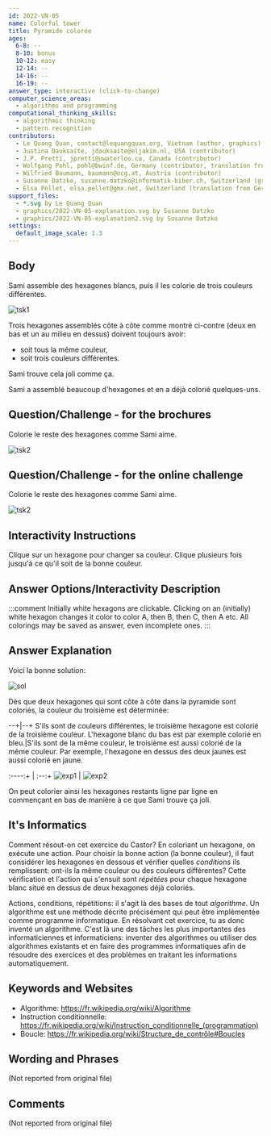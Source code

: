 ```yaml
---
id: 2022-VN-05
name: Colorful tower
title: Pyramide colorée
ages:
  6-8: --
  8-10: bonus
  10-12: easy
  12-14: --
  14-16: --
  16-19: --
answer_type: interactive (click-to-change)
computer_science_areas:
  - algorithms and programming
computational_thinking_skills:
  - algorithmic thinking
  - pattern recognition
contributors:
  - Le Quang Quan, contact@lequangquan.org, Vietnam (author, graphics)
  - Justina Dauksaite, jdauksaite@eljakim.nl, USA (contributor)
  - J.P. Pretti, jpretti@uwaterloo.ca, Canada (contributor)
  - Wolfgang Pohl, pohl@bwinf.de, Germany (contributor, translation from English into German)
  - Wilfried Baumann, baumann@ocg.at, Austria (contributor)
  - Susanne Datzko, susanne.datzko@informatik-biber.ch, Switzerland (graphics)
  - Elsa Pellet, elsa.pellet@gmx.net, Switzerland (translation from German into French)
support_files:
  - *.svg by Le Quang Quan
  - graphics/2022-VN-05-explanation.svg by Susanne Datzko
  - graphics/2022-VN-05-explanation2.svg by Susanne Datzko
settings:
  default_image_scale: 1.3
---
```


[tsk1]: graphics/2022-VN-05-taskbody1.svg "Tâche 1 (right)"
[tsk2]: graphics/2022-VN-05-taskbody2.svg "Tâche 2"
[sol]: graphics/2022-VN-05-solution.svg "Solution"
[exp1]: graphics/2022-VN-05-explanation.svg "Explication 1"
[exp2]: graphics/2022-VN-05-explanation2.svg "Explication 2"

## Body

Sami assemble des hexagones blancs, puis il les colorie de trois couleurs différentes. 

![tsk1]

Trois hexagones assemblés côte à côte comme montré ci-contre (deux en bas et un au milieu en dessus) doivent toujours avoir:
- soit tous la même couleur,
- soit trois couleurs différentes. 

Sami trouve cela joli comme ça.

Sami a assemblé beaucoup d'hexagones et en a déjà colorié quelques-uns. 


## Question/Challenge - for the brochures

Colorie le reste des hexagones comme Sami aime.

![tsk2]


## Question/Challenge - for the online challenge

Colorie le reste des hexagones comme Sami aime.

![tsk2]


## Interactivity Instructions

Clique sur un hexagone pour changer sa couleur. Clique plusieurs fois jusqu'à ce qu'il soit de la bonne couleur.

## Answer Options/Interactivity Description

<!-- empty -->

:::comment
Initially white hexagons are clickable. Clicking on an (initially) white hexagon changes it color to color A, then B, then C, then A etc. All colorings may be saved as answer, even incomplete ones.
:::


## Answer Explanation

Voici la bonne solution:

![sol]

Dès que deux hexagones qui sont côte à côte dans la pyramide sont coloriés, la couleur du troisième est déterminée:

--+|--+
S'ils sont de couleurs différentes, le troisième hexagone est colorié de la troisième couleur. L'hexagone blanc du bas est par exemple colorié en bleu.|S'ils sont de la même couleur, le troisième est aussi colorié de la même couleur. Par exemple, l'hexagone en dessus des deux jaunes est aussi colorié en jaune.


:----:+ | :--:+
![exp1] | ![exp2]

On peut colorier ainsi les hexagones restants ligne par ligne en commençant en bas de manière à ce que Sami trouve ça joli.


## It's Informatics

Comment résout-on cet exercice du Castor? En coloriant un hexagone, on exécute une action. Pour choisir la bonne action (la bonne couleur), il faut considérer les hexagones en dessous et vérifier quelles _conditions_ ils remplissent: ont-ils la même couleur ou des couleurs différentes? Cette vérification et l'action qui s'ensuit sont _répétées_ pour chaque hexagone blanc situé en dessus de deux hexagones déjà coloriés.

Actions, conditions, répétitions: il s'agit là des bases de tout _algorithme_. Un algorithme est une méthode décrite précisément qui peut être implémentée comme programme informatique. En résolvant cet exercice, tu as donc inventé un algorithme. C'est là une des tâches les plus importantes des informaticiennes et informaticiens: inventer des algorithmes ou utiliser des algorithmes existants et en faire des programmes informatiques afin de résoudre des exercices et des problèmes en traitant les informations automatiquement.


## Keywords and Websites

 - Algorithme: https://fr.wikipedia.org/wiki/Algorithme
 - Instruction conditionnelle: https://fr.wikipedia.org/wiki/Instruction_conditionnelle_(programmation)
 - Boucle: https://fr.wikipedia.org/wiki/Structure_de_contrôle#Boucles


## Wording and Phrases

(Not reported from original file)


## Comments

(Not reported from original file)
